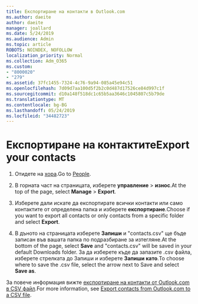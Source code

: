 ```yaml
---
title: Експортиране на контакти в Outlook.com
ms.author: daeite
author: daeite
manager: joallard
ms.date: 5/24/2019
ms.audience: Admin
ms.topic: article
ROBOTS: NOINDEX, NOFOLLOW
localization_priority: Normal
ms.collection: Adm_O365
ms.custom:
- "8000020"
- "279"
ms.assetid: 37fc1455-7324-4c76-9a94-085a45e94c51
ms.openlocfilehash: 7d09d7aa100d5f2b2c0d487d17526ce84d997c1f
ms.sourcegitcommit: d10a148f518dc1c65b5aa3646c1045807c5b79de
ms.translationtype: MT
ms.contentlocale: bg-BG
ms.lasthandoff: 05/24/2019
ms.locfileid: "34482723"
---
```

# <a name="export-your-contacts"></a><span data-ttu-id="f8ddd-102">Експортиране на контактите</span><span class="sxs-lookup"><span data-stu-id="f8ddd-102">Export your contacts</span></span>

1. <span data-ttu-id="f8ddd-103">Отидете на [хора](https://outlook.live.com/people/).</span><span class="sxs-lookup"><span data-stu-id="f8ddd-103">Go to [People](https://outlook.live.com/people/).</span></span>

2. <span data-ttu-id="f8ddd-104">В горната част на страницата, изберете **управление** \> **износ**.</span><span class="sxs-lookup"><span data-stu-id="f8ddd-104">At the top of the page, select **Manage** \> **Export**.</span></span>

3. <span data-ttu-id="f8ddd-105">Изберете дали искате да експортирате всички контакти или само контактите от определена папка и изберете **експортиране**.</span><span class="sxs-lookup"><span data-stu-id="f8ddd-105">Choose if you want to export all contacts or only contacts from a specific folder and select **Export**.</span></span>

4. <span data-ttu-id="f8ddd-106">В дъното на страницата изберете **Запиши** и "contacts.csv" ще бъде записан във вашата папка по подразбиране за изтегляне.</span><span class="sxs-lookup"><span data-stu-id="f8ddd-106">At the bottom of the page, select **Save** and "contacts.csv" will be saved in your default Downloads folder.</span></span> <span data-ttu-id="f8ddd-107">За да изберете къде да запазите .csv файла, изберете стрелката до Запиши и изберете **Запиши като**.</span><span class="sxs-lookup"><span data-stu-id="f8ddd-107">To choose where to save the .csv file, select the arrow next to Save and select **Save as**.</span></span>

<span data-ttu-id="f8ddd-108">За повече информация вижте [експортиране на контакти от Outlook.com в CSV файл](https://go.microsoft.com/fwlink/p/?linkid=873137).</span><span class="sxs-lookup"><span data-stu-id="f8ddd-108">For more information, see [Export contacts from Outlook.com to a CSV file](https://go.microsoft.com/fwlink/p/?linkid=873137).</span></span>